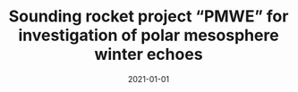 ---
title: "Sounding rocket project “PMWE” for investigation of polar mesosphere winter echoes"
collection: publications
permalink: /publication/2021-strelnikov
date: 2021-01-01
venue: 'Journal of Atmospheric and Solar-Terrestrial Physics'
paperurl: ''
link: 'https://doi.org/10.1016/j.icarus.2020.114212'
citation: "<b>G. Giono</b> and L. Roth, “Io's SO2 atmosphere from HST Lyman-alpha images: 1997 to 2018.”, <i>Icarus</i>,  Volume 359, Issue 1,  (2021), doi:10.1016/j.icarus.2020.114212"
---